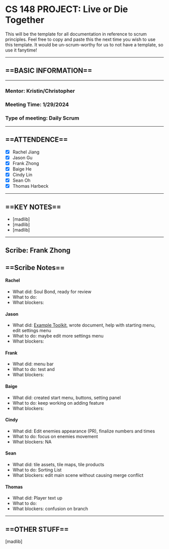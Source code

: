 # CS 148 PROJECT: Live or Die Together

This will be the template for all documentation in reference to scrum principles. Feel free to copy and paste this the next time you wish to use this template. It would be un-scrum-worthy for us to not have a template, so use it fanytime!

_____________________________________________________________________________
## ==BASIC INFORMATION==
_____________________________________________________________________________
### Mentor: Kristin/Christopher
### Meeting Time: 1/29/2024
### Type of meeting: Daily Scrum
_____________________________________________________________________________
## ==ATTENDENCE==
- [x] Rachel Jiang
- [x] Jason Gu
- [x] Frank Zhong
- [x] Baige He
- [x] Cindy Lin
- [x] Sean Oh
- [x] Thomas Harbeck
_____________________________________________________________________________

## ==KEY NOTES==
- [madlib]
- [madlib]
- [madlib]
_____________________________________________________________________________

## Scribe: Frank Zhong

## ==Scribe Notes==

#### Rachel
- What did: Soul Bond, ready for review
- What to do: 
- What blockers:

#### Jason
- What did: [Example Toolkit](https://github.com/ucsb-cs148-w24/project-pj09-liveordie/tree/1e76645cc6c6bea7f0803dd1d8bb49b189979cfd/LiveOrDie/Assets/Scripts/Test/Toolkit), wrote document, help with starting menu, edit settings menu
- What to do: maybe edit more settings menu
- What blockers:

#### Frank
- What did: menu bar
- What to do: test and 
- What blockers:

#### Baige
- What did: created start menu, buttons, setting panel
- What to do: keep working on adding feature
- What blockers:

#### Cindy
- What did: Edit enemies appearance (PR), finalize numbers and times
- What to do: focus on enemies movement
- What blockers: NA

#### Sean
- What did: tile assets, tile maps, tile products
- What to do:  Sorting List
- What blockers: edit main scene without causing merge conflict

#### Thomas
- What did: Player text up
- What to do:
- What blockers: confusion on branch

_____________________________________________________________________________

## ==OTHER STUFF==
[madlib]
